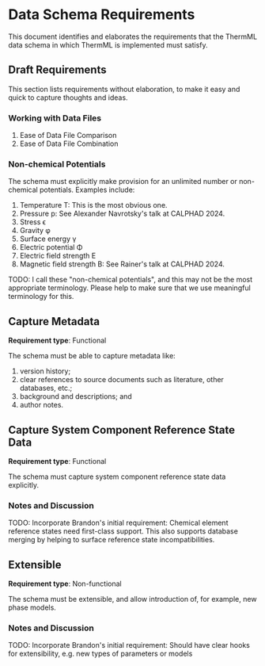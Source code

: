 # Data Schema Requirements

This document identifies and elaborates the requirements that the ThermML data schema in which ThermML is implemented must satisfy.

## Draft Requirements

This section lists requirements without elaboration, to make it easy and quick to capture thoughts and ideas.

### Working with Data Files

1. Ease of Data File Comparison
1. Ease of Data File Combination

### Non-chemical Potentials

The schema must explicitly make provision for an unlimited number or non-chemical potentials.
Examples include:

1. Temperature T: This is the most obvious one.
1. Pressure p: See Alexander Navrotsky's talk at CALPHAD 2024.
1. Stress ϵ
1. Gravity φ
1. Surface energy γ
1. Electric potential Φ
1. Electric field strength E
1. Magnetic field strength B: See Rainer's talk at CALPHAD 2024.

TODO: I call these "non-chemical potentials", and this may not be the most appropriate terminology. Please help to make sure that we use meaningful terminology for this.

## Capture Metadata

**Requirement type**: Functional

The schema must be able to capture metadata like:

1. version history;
1. clear references to source documents such as literature, other databases, etc.;
1. background and descriptions; and
1. author notes.

## Capture System Component Reference State Data

**Requirement type**: Functional

The schema must capture system component reference state data explicitly.

### Notes and Discussion

TODO: Incorporate Brandon's initial requirement: Chemical element reference states need first-class support. This also supports database merging by helping to surface reference state incompatibilities.

## Extensible

**Requirement type**: Non-functional

The schema must be extensible, and allow introduction of, for example, new phase models.

### Notes and Discussion

TODO: Incorporate Brandon's initial requirement: Should have clear hooks for extensibility, e.g. new types of parameters or models
